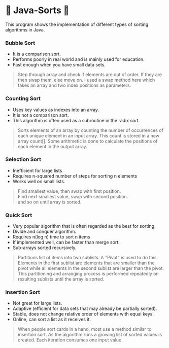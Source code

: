 #  :stars: Java-Sorts :stars:
This program shows the implementation of different types of sorting algorithms in Java.

### Bubble Sort
* It is a comparison sort. 
* Performs poorly in real world and is mainly used for education. 
* Fast enough when you have small data sets.

>Step through array and check if elements are out of order. If they are then swap them, else move on. I used a swap method here which takes an array and two index positions as parameters.

### Counting Sort
* Uses key values as indexes into an array. 
* It is not a comparison sort. 
* This algorithm is often used as a subroutine in the radix sort. 

>Sorts elements of an array by counting the number of occurrences of each unique element in an input array. This count is stored in a new array count[]. Some arithmetic is done to calculate the positions of each element in the output array.

### Selection Sort
* Inefficient for large lists
* Requires n-squared number of steps for sorting n elements
* Works well on small lists.

>Find smallest value, then swap with first position.\
Find next smallest value, swap with second position.\
and so on until array is sorted.


### Quick Sort
* Very popular algorithm that is often regarded as the best for sorting.
* Divide and conquer algorithm.
* Requires n(log n) time to sort n items
* If implemented well, can be faster than merge sort.
* Sub-arrays sorted recursively.
> Partitions list of items into two sublists. A "Pivot" is used to do this. Elements in the first sublist are elements that are smaller than the pivot while all elements in the second sublist are larger than the pivot. This partitioning and arranging process is performed repeatedly on resulting sublists until the array is sorted.

### Insertion Sort
* Not great for large lists.
* Adaptive (efficient for data sets that may already be partially sorted).
* Stable, does not change relative order of elements with equal keys.
* Online, can sort a list as it receives it.
>When people sort cards in a hand, most use a method similar to insertion sort. As the algorithm runs a growing list of sorted values is created. Each iteration consumes one input value.
